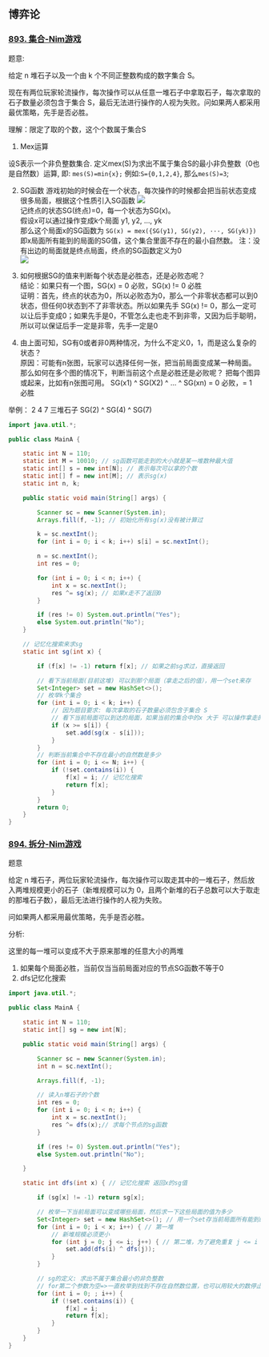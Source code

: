 ## 博弈论

### [893. 集合-Nim游戏](https://www.acwing.com/problem/content/895/)

题意:

给定 n 堆石子以及一个由 k 个不同正整数构成的数字集合 S。

现在有两位玩家轮流操作，每次操作可以从任意一堆石子中拿取石子，每次拿取的石子数量必须包含于集合 S，最后无法进行操作的人视为失败。问如果两人都采用最优策略，先手是否必胜。

理解：限定了取的个数，这个个数属于集合S

1. Mex运算

设S表示一个非负整数集合. 定义mex(S)为求出不属于集合S的最小非负整数（0也是自然数）运算, 即:  `mes(S)=min{x};` 例如:`S={0,1,2,4}`, 那么`mes(S)=3`;

2. SG函数 游戏初始的时候会在一个状态，每次操作的时候都会把当前状态变成很多局面，根据这个性质引入SG函数
   ![](https://tva1.sinaimg.cn/large/008i3skNgy1gxpxagw3t9j305m06ua9z.jpg)  
   记终点的状态SG(终点)=0，每一个状态为SG(x)。  
   假设x可以通过操作变成k个局面 y1, y2, ..., yk  
   那么这个局面x的SG函数为 `SG(x) = mex({SG(y1), SG(y2), ···, SG(yk)})`  
   即x局面所有能到的局面的SG值，这个集合里面不存在的最小自然数。 注：没有出边的局面就是终点局面，终点的SG函数定义为0  
   ![](https://tva1.sinaimg.cn/large/008i3skNgy1gxpxe4pfdgj307k096dg0.jpg)

3. 如何根据SG的值来判断每个状态是必胜态，还是必败态呢？  
   结论：如果只有一个图，SG(x) = 0 必败，SG(x) != 0 必胜  
   证明：首先，终点的状态为0，所以必败态为0，那么一个非零状态都可以到0状态，但任何0状态到不了非零状态。所以如果先手 SG(x) !=
   0，那么一定可以让后手变成0；如果先手是0，不管怎么走也走不到非零，又因为后手聪明，所以可以保证后手一定是非零，先手一定是0

4. 由上面可知，SG有0或者非0两种情况，为什么不定义0，1，而是这么复杂的状态？  
   原因：可能有n张图，玩家可以选择任何一张，把当前局面变成某一种局面。 那么如何在多个图的情况下，判断当前这个点是必胜还是必败呢？ 把每个图异或起来，比如有n张图可用。 SG(x1) ^ SG(X2) ^ ... ^ SG(xn) =
   0 必败，= 1 必胜

举例： 2 4 7 三堆石子 SG(2) ^ SG(4) ^ SG(7)

```java
import java.util.*;

public class MainA {

    static int N = 110;
    static int M = 10010; // sg函数可能走到的大小就是某一堆数种最大值
    static int[] s = new int[N]; // 表示每次可以拿的个数
    static int[] f = new int[M]; // 表示sg(x)
    static int n, k;

    public static void main(String[] args) {

        Scanner sc = new Scanner(System.in);
        Arrays.fill(f, -1); // 初始化所有sg(x)没有被计算过

        k = sc.nextInt();
        for (int i = 0; i < k; i++) s[i] = sc.nextInt();

        n = sc.nextInt();
        int res = 0;

        for (int i = 0; i < n; i++) {
            int x = sc.nextInt();
            res ^= sg(x); // 如果x走不了返回0
        }

        if (res != 0) System.out.println("Yes");
        else System.out.println("No");
    }

    // 记忆化搜索来求sg
    static int sg(int x) {

        if (f[x] != -1) return f[x]; // 如果之前sg求过，直接返回

        // 看下当前局面(目前这堆) 可以到那个局面（拿走之后的值），用一个set来存
        Set<Integer> set = new HashSet<>();
        // 枚举k个集合
        for (int i = 0; i < k; i++) {
            // 因为题目要求: 每次拿取的石子数量必须包含于集合 S
            // 看下当前局面可以到达的局面，如果当前的集合中的x 大于 可以操作拿走的个数s[i]，才可以去拿
            if (x >= s[i]) {
                set.add(sg(x - s[i]));
            }
        }
        // 判断当前集合中不存在最小的自然数是多少
        for (int i = 0; i <= N; i++) {
            if (!set.contains(i)) {
                f[x] = i; // 记忆化搜索
                return f[x];
            }
        }
        return 0;
    }
}
```

### [894. 拆分-Nim游戏](https://www.acwing.com/problem/content/896/)

题意

给定 n 堆石子，两位玩家轮流操作，每次操作可以取走其中的一堆石子，然后放入两堆规模更小的石子（新堆规模可以为 0，且两个新堆的石子总数可以大于取走的那堆石子数），最后无法进行操作的人视为失败。

问如果两人都采用最优策略，先手是否必胜。

分析:

这里的每一堆可以变成不大于原来那堆的任意大小的两堆

1. 如果每个局面必胜，当前仅当当前局面对应的节点SG函数不等于0
2. dfs记忆化搜索

```java
import java.util.*;

public class MainA {

    static int N = 110;
    static int[] sg = new int[N];

    public static void main(String[] args) {

        Scanner sc = new Scanner(System.in);
        int n = sc.nextInt();

        Arrays.fill(f, -1);

        // 读入n堆石子的个数
        int res = 0;
        for (int i = 0; i < n; i++) {
            int x = sc.nextInt();
            res ^= dfs(x);// 求每个节点的sg函数
        }

        if (res != 0) System.out.println("Yes");
        else System.out.println("No");

    }

    static int dfs(int x) { // 记忆化搜索 返回x的sg值

        if (sg[x] != -1) return sg[x];

        // 枚举一下当前局面可以变成哪些局面，然后求一下这些局面的值为多少
        Set<Integer> set = new HashSet<>(); // 用一个set存当前局面所有能到的局面
        for (int i = 0; i < x; i++) { // 第一堆
            // 新堆规模必须更小
            for (int j = 0; j <= i; j++) { // 第二堆，为了避免重复 j <= i
                set.add(dfs(i) ^ dfs(j));
            }
        }

        // sg的定义: 求出不属于集合最小的非负整数
        // for第二个参数为空=>一直枚举到找到不存在自然数位置，也可以用较大的数停止
        for (int i = 0; ; i++) {
            if (!set.contains(i)) {
                f[x] = i;
                return f[x];
            }
        }
    }
}
```









